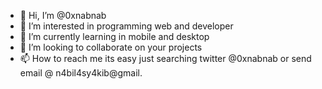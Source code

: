 - 👋 Hi, I’m @0xnabnab
- 👀 I’m interested in programming web and developer
- 🌱 I’m currently learning in mobile and desktop
- 💞️ I’m looking to collaborate on your projects
- 📫 How to reach me its easy just searching twitter @0xnabnab or send email @ n4bil4sy4kib@gmail.

<!---
0xnabnab/0xnabnab is a ✨ special ✨ repository because its `README.md` (this file) appears on your GitHub profile.
You can click the Preview link to take a look at your changes.
--->
